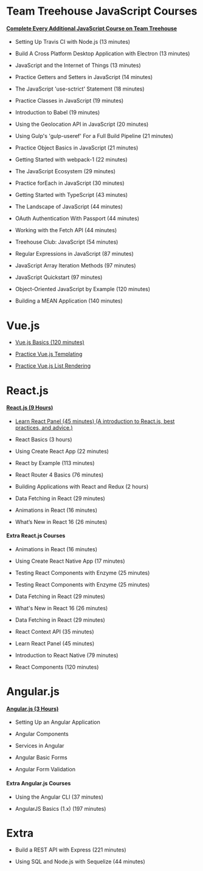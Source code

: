 # **Team Treehouse JavaScript Courses**

#### **[Complete Every Additional JavaScript Course on Team Treehouse](https://teamtreehouse.com/library/topic:javascript/sort:difficulty)**

- Setting Up Travis CI with Node.js (13 minutes)

- Build A Cross Platform Desktop Application with Electron (13 minutes)

- JavaScript and the Internet of Things (13 minutes)

- Practice Getters and Setters in JavaScript (14 minutes)

- The JavaScript 'use-sctrict' Statement (18 minutes)

- Practice Classes in JavaScript (19 minutes)

- Introduction to Babel (19 minutes)

- Using the Geolocation API in JavaScript (20 minutes)

- Using Gulp's 'gulp-useref' For a Full Build Pipeline (21 minutes)

- Practice Object Basics in JavaScript (21 minutes)

- Getting Started with webpack-1 (22 minutes)

- The JavaScript Ecosystem (29 minutes)

- Practice forEach in JavaScript (30 minutes)

- Getting Started with TypeScript (43  minutes)

- The Landscape of JavaScript (44 minutes)

- OAuth Authentication With Passport (44 minutes)

- Working with the Fetch API (44 minutes)

- Treehouse Club: JavaScript (54 minutes)

- Regular Expressions in JavaScript (87 minutes)

- JavaScript Array Iteration Methods (97 minutes)

- JavaScript Quickstart (97 minutes)

- Object-Oriented JavaScript by Example (120 minutes)

- Building a MEAN Application (140 minutes)

# **Vue.js**

- [Vue.js Basics (120 minutes)](https://teamtreehouse.com/library/vuejs-basics)

- [Practice Vue.js Templating](https://teamtreehouse.com/library/practice-vuejs-templating)

- [Practice Vue.js List Rendering](https://teamtreehouse.com/library/practice-vuejs-list-rendering)

# **React.js**

#### **[React.js (9 Hours)](https://teamtreehouse.com/tracks/learn-react)**

- [Learn React Panel (45 minutes) (A introduction to React.js, best practices, and advice.)](https://teamtreehouse.com/library/learn-react-panel)

- React Basics (3 hours)

- Using Create React App (22 minutes)

- React by Example (113 minutes)

- React Router 4 Basics (76 minutes)

- Building Applications with React and Redux (2 hours)

- Data Fetching in React (29 minutes)

- Animations in React (16 minutes)

- What’s New in React 16 (26 minutes)

#### **Extra React.js Courses**

- Animations in React (16 minutes)

- Using Create React Native App (17 minutes)

- Testing React Components with Enzyme (25 minutes)

- Testing React Components with Enzyme (25 minutes)

- Data Fetching in React (29 minutes)

- What's New in React 16 (26 minutes)

- Data Fetching in React (29 minutes)

- React Context API (35 minutes)

- Learn React Panel (45 minutes)

- Introduction to React Native (79 minutes)

- React Components (120 minutes)

# **Angular.js**

#### **[Angular.js (3 Hours)](https://teamtreehouse.com/library/angular-basics-2)**

- Setting Up an Angular Application

- Angular Components

- Services in Angular

- Angular Basic Forms

- Angular Form Validation

#### **Extra Angular.js Courses**

- Using the Angular CLI (37 minutes)

- AngularJS Basics (1.x) (197 minutes)

# **Extra**

- Build a REST API with Express (221 minutes)

- Using SQL and Node.js with Sequelize (44 minutes)